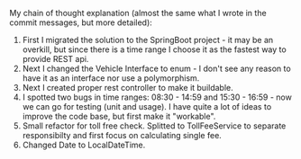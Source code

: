 My chain of thought explanation (almost the same what I wrote in the commit messages, but more detailed):
1. First I migrated the solution to the SpringBoot project - it may be an overkill, but since there is a time range I choose it as the fastest way to provide REST api.
2. Next I changed the Vehicle Interface to enum - I don't see any reason to have it as an interface nor use a polymorphism.
3. Next I created proper rest controller to make it buildable.
4. I spotted two bugs in time ranges: 08:30 - 14:59 and 15:30 - 16:59 - now we can go for testing (unit and usage). I have quite a lot of ideas to improve the code base, but first make it "workable".
5. Small refactor for toll free check. Splitted to TollFeeService to separate responsibilty and first focus on calculating single fee.
6. Changed Date to LocalDateTime.
